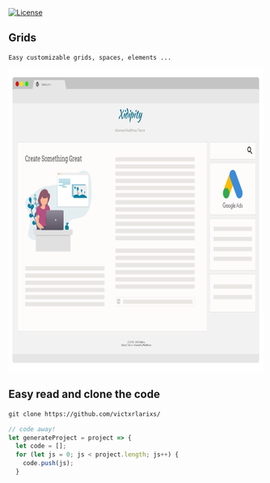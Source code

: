 [![License](http://img.shields.io/:license-mit-blue.svg?style=flat-square)](http://badges.mit-license.org)

## Grids
```
Easy customizable grids, spaces, elements ...
```
<p align="center">
  <img width="7000" height="600" src="https://github.com/othneildrew/Best-README-Template/blob/master/images/screenshot.png?raw=true">
</p>

## Easy read and clone the code 
```
git clone https://github.com/victxrlarixs/
```
```javascript
// code away!
let generateProject = project => {
  let code = [];
  for (let js = 0; js < project.length; js++) {
    code.push(js);
  }

```
